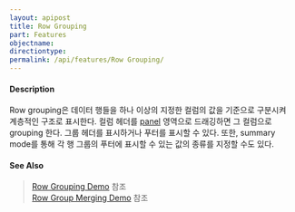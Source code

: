 ```yaml
---
layout: apipost
title: Row Grouping
part: Features
objectname: 
directiontype: 
permalink: /api/features/Row Grouping/
---
```


#### Description

Row grouping은 데이터 행들을 하나 이상의 지정한 컬럼의 값을 기준으로 구분시켜 계층적인 구조로 표시한다. 컬럼 헤더를 [panel](/api/features/panel) 영역으로 드래깅하면 그 컬럼으로 grouping 한다.
그룹 헤더를 표시하거나 푸터를 표시할 수 있다. 또한, summary mode를 통해 각 행 그룹의 푸터에 표시할 수 있는 값의 종류를 지정할 수도 있다.

#### See Also

> [Row Grouping Demo](http://demo.realgrid.net/Demo/RowGrouping) 참조  
> [Row Group Merging Demo](http://demo.realgrid.net/Demo/RowGroupMerging) 참조
